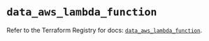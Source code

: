# `data_aws_lambda_function`

Refer to the Terraform Registry for docs: [`data_aws_lambda_function`](https://registry.terraform.io/providers/hashicorp/aws/6.7.0/docs/data-sources/lambda_function).
